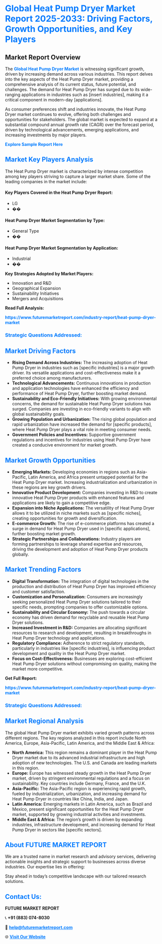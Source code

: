 <h1 style="color: #007BFF;">Global Heat Pump Dryer Market Report 2025-2033: Driving Factors, Growth Opportunities, and Key Players</h1>

<section id="overview">
<h2>Market Report Overview</h2>
<p>The <a href="https://www.futuremarketreport.com/industry-report/heat-pump-dryer-market" style="color: #007BFF; text-decoration: none;"><strong>Global Heat Pump Dryer Market</strong></a> is witnessing significant growth, driven by increasing demand across various industries. This report delves into the key aspects of the Heat Pump Dryer market, providing a comprehensive analysis of its current status, future potential, and challenges. The demand for Heat Pump Dryer has surged due to its wide-ranging applications in industries such as [insert industries], making it a critical component in modern-day [applications].</p>
<p>As consumer preferences shift and industries innovate, the Heat Pump Dryer market continues to evolve, offering both challenges and opportunities for stakeholders. The global market is expected to expand at a substantial compound annual growth rate (CAGR) over the forecast period, driven by technological advancements, emerging applications, and increasing investments by major players.</p>
</section>

<section id="overview">
<p><a href="https://www.futuremarketreport.com/request-sample/reportId=114067" style="color: #007BFF; text-decoration: none;"><strong>Explore Sample Report Here</strong></a></p>
</section>

<section id="key-players">
<h2 style="color: #007BFF;">Market Key Players Analysis</h2>
<p>The Heat Pump Dryer market is characterized by intense competition among key players striving to capture a larger market share. Some of the leading companies in the market include:</p>
<h4>Key Players Covered in the Heat Pump Dryer Report:</h4>
<ul><li>LG</li><li>��</li></ul>
<h4>Heat Pump Dryer Market Segmentation by Type:</h4>
<ul><li>General Type</li><li>��</li></ul>

<h4>Heat Pump Dryer Market Segmentation by Application:</h4>
<ul><li>Industrial</li><li>��</li></ul>
<p><strong>Key Strategies Adopted by Market Players:</strong></p>
<ul>
<li>Innovation and R&D</li>
<li>Geographical Expansion</li>
<li>Sustainability Initiatives</li>
<li>Mergers and Acquisitions</li>
</ul>
</section>

<section>
<p><strong>Read Full Analysis: </strong></p><a href="https://www.futuremarketreport.com/industry-report/heat-pump-dryer-market" style="color: #007BFF; text-decoration: none;"><strong>https://www.futuremarketreport.com/industry-report/heat-pump-dryer-market</strong></a>
<h3 style="color: #007BFF;">Strategic Questions Addressed:</h3>
</section>

<section id="driving-factors">
<h2 style="color: #007BFF;">Market Driving Factors</h2>
<ul>
<li><strong>Rising Demand Across Industries:</strong> The increasing adoption of Heat Pump Dryer in industries such as [specific industries] is a major growth driver. Its versatile applications and cost-effectiveness make it a preferred choice among manufacturers.</li>
<li><strong>Technological Advancements:</strong> Continuous innovations in production and application technologies have enhanced the efficiency and performance of Heat Pump Dryer, further boosting market demand.</li>
<li><strong>Sustainability and Eco-Friendly Initiatives:</strong> With growing environmental concerns, the demand for sustainable Heat Pump Dryer solutions has surged. Companies are investing in eco-friendly variants to align with global sustainability goals.</li>
<li><strong>Growing Population and Urbanization:</strong> The rising global population and rapid urbanization have increased the demand for [specific products], where Heat Pump Dryer plays a vital role in meeting consumer needs.</li>
<li><strong>Government Policies and Incentives:</strong> Supportive government regulations and incentives for industries using Heat Pump Dryer have created a conducive environment for market growth.</li>
</ul>
</section>

<section id="growth-opportunities">
<h2 style="color: #007BFF;">Market Growth Opportunities</h2>
<ul>
<li><strong>Emerging Markets:</strong> Developing economies in regions such as Asia-Pacific, Latin America, and Africa present untapped potential for the Heat Pump Dryer market. Increasing industrialization and urbanization in these regions are key growth drivers.</li>
<li><strong>Innovative Product Development:</strong> Companies investing in R&D to create innovative Heat Pump Dryer products with enhanced features and applications are likely to gain a competitive edge.</li>
<li><strong>Expansion into Niche Applications:</strong> The versatility of Heat Pump Dryer allows it to be utilized in niche markets such as [specific niches], creating opportunities for growth and diversification.</li>
<li><strong>E-commerce Growth:</strong> The rise of e-commerce platforms has created a surge in demand for Heat Pump Dryer used in [specific applications], further boosting market growth.</li>
<li><strong>Strategic Partnerships and Collaborations:</strong> Industry players are forming partnerships to leverage shared expertise and resources, driving the development and adoption of Heat Pump Dryer products globally.</li>
</ul>
</section>

<section id="trending-factors">
<h2 style="color: #007BFF;">Market Trending Factors</h2>
<ul>
<li><strong>Digital Transformation:</strong> The integration of digital technologies in the production and distribution of Heat Pump Dryer has improved efficiency and customer satisfaction.</li>
<li><strong>Customization and Personalization:</strong> Consumers are increasingly seeking personalized Heat Pump Dryer solutions tailored to their specific needs, prompting companies to offer customizable options.</li>
<li><strong>Sustainability and Circular Economy:</strong> The push towards a circular economy has driven demand for recyclable and reusable Heat Pump Dryer solutions.</li>
<li><strong>Increased Investment in R&D:</strong> Companies are allocating significant resources to research and development, resulting in breakthroughs in Heat Pump Dryer technology and applications.</li>
<li><strong>Regulatory Compliance:</strong> Adherence to strict regulatory standards, particularly in industries like [specific industries], is influencing product development and quality in the Heat Pump Dryer market.</li>
<li><strong>Focus on Cost-Effectiveness:</strong> Businesses are exploring cost-efficient Heat Pump Dryer solutions without compromising on quality, making the market more competitive.</li>
</ul>
</section>

<section>
<p><strong>Get Full Report: </strong></p><a href="https://www.futuremarketreport.com/industry-report/heat-pump-dryer-market" style="color: #007BFF; text-decoration: none;"><strong>https://www.futuremarketreport.com/industry-report/heat-pump-dryer-market</strong></a>
<h3 style="color: #007BFF;">Strategic Questions Addressed:</h3>
</section>


<section id="regional-analysis">
<h2 style="color: #007BFF;">Market Regional Analysis</h2>
<p>The global Heat Pump Dryer market exhibits varied growth patterns across different regions. The key regions analyzed in this report include North America, Europe, Asia-Pacific, Latin America, and the Middle East & Africa:</p>
<ul>
<li><strong>North America:</strong> This region remains a dominant player in the Heat Pump Dryer market due to its advanced industrial infrastructure and high adoption of new technologies. The U.S. and Canada are leading markets in this region.</li>
<li><strong>Europe:</strong> Europe has witnessed steady growth in the Heat Pump Dryer market, driven by stringent environmental regulations and a focus on sustainability. Key countries include Germany, France, and the U.K.</li>
<li><strong>Asia-Pacific:</strong> The Asia-Pacific region is experiencing rapid growth, fueled by industrialization, urbanization, and increasing demand for Heat Pump Dryer in countries like China, India, and Japan.</li>
<li><strong>Latin America:</strong> Emerging markets in Latin America, such as Brazil and Mexico, present significant opportunities for the Heat Pump Dryer market, supported by growing industrial activities and investments.</li>
<li><strong>Middle East & Africa:</strong> The region’s growth is driven by expanding industries, infrastructure development, and increasing demand for Heat Pump Dryer in sectors like [specific sectors].</li>
</ul>
</section>

<footer>
<h2 style="color: #007BFF;">About FUTURE MARKET REPORT</h2>
<p>We are a trusted name in market research and advisory services, delivering actionable insights and strategic support to businesses across diverse industries. Our expertise lies in offering:</p>

<p>Stay ahead in today’s competitive landscape with our tailored research solutions.</p>

<h2 style="color: #007BFF;">Contact Us:</h2>
<p><strong>FUTURE MARKET REPORT</strong></p>
<p>📞 <strong>+91 (883) 074-8030</strong></p>
<p>📧 <strong><a href="mailto:help@futuremarketreport.com" style="color: #007BFF;">help@futuremarketreport.com</a></strong></p>
<p>🌐 <strong><a href="https://www.futuremarketreport.com/" style="color: #007BFF;">Visit Our Website</a></strong></p>
</footer>